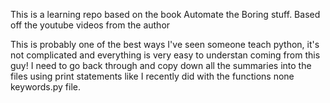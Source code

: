 This is a learning repo based on the book Automate the Boring stuff.
Based off the youtube videos from the author

This is probably one of the best ways I've seen someone teach python, it's not complicated and everything is very easy to understan coming from this guy!
I need to go back through and copy down all the summaries into the files using print statements like I recently did with the functions none keywords.py file.